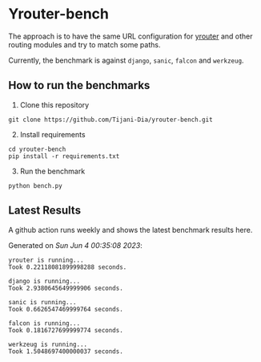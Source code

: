 # Yrouter-bench

The approach is to have the same URL configuration for [yrouter](https://github.com/Tijani-Dia/yrouter) and other routing modules and try to match some paths.

Currently, the benchmark is against `django`, `sanic`, `falcon` and `werkzeug`.

## How to run the benchmarks

1. Clone this repository

```shell
git clone https://github.com/Tijani-Dia/yrouter-bench.git
```

2. Install requirements

```shell
cd yrouter-bench
pip install -r requirements.txt
```

3. Run the benchmark

```shell
python bench.py
```

## Latest Results

A github action runs weekly and shows the latest benchmark results here.

Generated on *Sun Jun  4 00:35:08 2023*:

```shell
yrouter is running...
Took 0.22118081899998288 seconds.

django is running...
Took 2.9380645649999906 seconds.

sanic is running...
Took 0.6626547469999764 seconds.

falcon is running...
Took 0.1816727699999774 seconds.

werkzeug is running...
Took 1.5048697400000037 seconds.

```